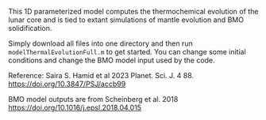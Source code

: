 This 1D parameterized model computes the thermochemical evolution of the lunar core and is tied to extant simulations of mantle evolution and BMO solidification. 

Simply download all files into one directory and then run `modelThermalEvolutionFull.m` to get started. You can change some initial conditions and change the BMO model input used by the code. 

Reference: Saira S. Hamid et al 2023 Planet. Sci. J. 4 88. https://doi.org/10.3847/PSJ/accb99 

BMO model outputs are from Scheinberg et al. 2018 https://doi.org/10.1016/j.epsl.2018.04.015


